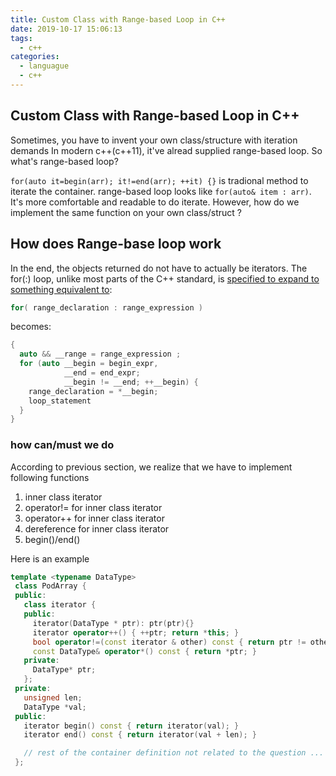 ```yaml
---
title: Custom Class with Range-based Loop in C++
date: 2019-10-17 15:06:13
tags:
  - c++
categories:
  - languague
  - c++
---
```


## Custom Class with Range-based Loop in C++

Sometimes, you have to invent your own class/structure with iteration demands
In modern c++(c++11), it've alread supplied range-based loop. So what's range-based loop?

`for(auto it=begin(arr); it!=end(arr); ++it) {}` is tradional method to iterate the container. range-based loop looks like `for(auto& item : arr)`. It's more comfortable and readable to do iterate. However, how do we implement the same function on your own class/struct ?

## How does Range-base loop work

In the end, the objects returned do not have to actually be iterators. The for(:) loop, unlike most parts of the C++ standard, is [specified to expand to something equivalent to](http://en.cppreference.com/w/cpp/language/range-for):

```c++
for( range_declaration : range_expression )
```

becomes:

```c++
{
  auto && __range = range_expression ;
  for (auto __begin = begin_expr,
            __end = end_expr;
            __begin != __end; ++__begin) {
    range_declaration = *__begin;
    loop_statement
  }
}
```
### how can/must we do

According to previous section, we realize that we have to implement following functions

1. inner class iterator
2. operator!= for inner class iterator 
3. operator++ for inner class iterator
4. dereference for inner class iterator
5. begin()/end()

Here is an example
```c++
template <typename DataType>
 class PodArray {
 public:
   class iterator {
   public:
     iterator(DataType * ptr): ptr(ptr){}
     iterator operator++() { ++ptr; return *this; }
     bool operator!=(const iterator & other) const { return ptr != other.ptr; }
     const DataType& operator*() const { return *ptr; }
   private:
     DataType* ptr;
   };
 private:
   unsigned len;
   DataType *val;
 public:
   iterator begin() const { return iterator(val); }
   iterator end() const { return iterator(val + len); }

   // rest of the container definition not related to the question ...
 };
```